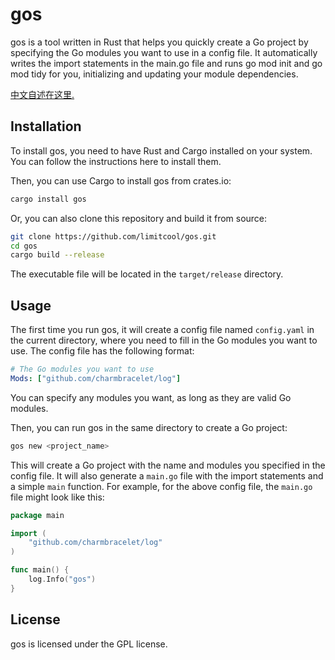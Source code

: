 # gos

gos is a tool written in Rust that helps you quickly create a Go project by specifying the Go modules you want to use in a config file. It automatically writes the import statements in the main.go file and runs go mod init and go mod tidy for you, initializing and updating your module dependencies.

[中文自述在这里.](README.zh_cn.md)

## Installation

To install gos, you need to have Rust and Cargo installed on your system. You can follow the instructions here to install them.

Then, you can use Cargo to install gos from crates.io:

```bash
cargo install gos
```

Or, you can also clone this repository and build it from source:

```bash
git clone https://github.com/limitcool/gos.git
cd gos
cargo build --release
```

The executable file will be located in the `target/release` directory.

## Usage

The first time you run gos, it will create a config file named `config.yaml` in the current directory, where you need to fill in the Go modules you want to use. The config file has the following format:

```yaml
# The Go modules you want to use
Mods: ["github.com/charmbracelet/log"]
```

You can specify any modules you want, as long as they are valid Go modules.

Then, you can run gos in the same directory to create a Go project:

```bash
gos new <project_name>
```

This will create a Go project with the name and modules you specified in the config file. It will also generate a `main.go` file with the import statements and a simple `main` function. For example, for the above config file, the `main.go` file might look like this:

```go
package main

import (
	"github.com/charmbracelet/log"
)

func main() {
	log.Info("gos")
}
```

## License

gos is licensed under the GPL license.
